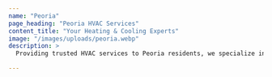 ```yaml
---
name: "Peoria"
page_heading: "Peoria HVAC Services"
content_title: "Your Heating & Cooling Experts"
image: "/images/uploads/peoria.webp"
description: >
  Providing trusted HVAC services to Peoria residents, we specialize in expert installation of modern heating and cooling systems, thorough ductwork inspections, and fast emergency repairs. Our skilled technicians help you maintain ideal indoor air quality and climate control, no matter the season. We pride ourselves on transparent pricing, prompt service, and customized solutions designed to meet Peoria’s diverse comfort needs.

---
```

